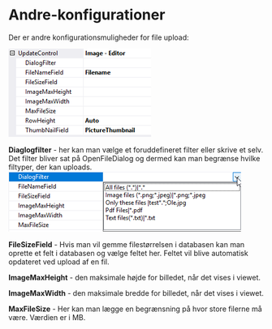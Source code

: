 # Andre-konfigurationer

Der er andre konfigurationsmuligheder for file upload:

 ![image.png](../../media/andre-konfigurationer_0.png)

**Diaglogfilter** - her kan man vælge et foruddefineret filter eller skrive et selv. Det filter bliver sat på OpenFileDialog og dermed kan man begrænse hvilke filtyper, der kan uploads.
 ![image.png](../../media/andre-konfigurationer_1.png)

**FileSizeField** - Hvis man vil gemme filestørrelsen i databasen kan man oprette et felt i databasen og vælge feltet her. Feltet vil blive automatisk opdateret ved upload af en fil.

**ImageMaxHeight** - den maksimale højde for billedet, når det vises i viewet.

**ImageMaxWidth** - den maksimale bredde for billedet, når det vises i viewet.

**MaxFileSize** - Her kan man lægge en begrænsning på hvor store filerne må være. Værdien er i MB.
